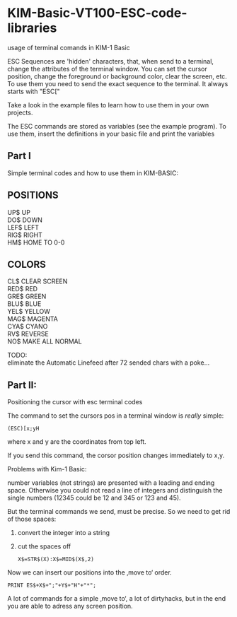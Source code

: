 # KIM-Basic-VT100-ESC-code-libraries
usage of terminal comands in KIM-1 Basic

ESC Sequences are 'hidden' characters, that, when send to a terminal, change the attributes of the terminal window.
You can set the cursor position, change the foreground or background color, clear the screen, etc.
To use them you need to send the exact sequence to the terminal. 
It always starts with "ESC\["

Take a look in the example files to learn how to use them in your own projects. 

The ESC commands are stored as variables (see the example program).
To use them, insert the definitions in your basic file and print the variables

Part I
------
Simple terminal codes and how to use them in KIM-BASIC: 

POSITIONS
---------
UP$ UP<br>
DO$ DOWN<br>
LEF$ LEFT<br>
RIG$ RIGHT<br>
HM$ HOME TO 0-0<br>

COLORS
------
CL$ CLEAR SCREEN<br>
RED$ RED<br>
GRE$ GREEN<br>
BLU$ BLUE<br>
YEL$ YELLOW<br>
MAG$ MAGENTA<br>
CYA$ CYANO<br>
RV$ REVERSE<br>
NO$ MAKE ALL NORMAL<br>

TODO:<br>
eliminate the Automatic Linefeed after 72 sended chars with a poke... 


Part II:
--------

Positioning the cursor with esc terminal codes

The command to set the cursors pos in a terminal window is _really_ simple:

    (ESC)[x;yH

where x and y are the coordinates from top left.

If you send this command, the corsor position changes  immediately to x,y. 

Problems with Kim-1 Basic:

number variables (not strings) are presented with a leading and ending space. Otherwise you could not read a line of integers and distinguish the single numbers (12345 could be 12 and 345 or 123 and 45). 

But the terminal commands we send, must be precise. So we need to get rid of those spaces:

 1. convert the integer into a string
 2. cut the spaces off

        X$=STR$(X):X$=MID$(X$,2)

Now we can insert our positions into the ‚move to‘ order.

    PRINT ES$+X$+";"+Y$+"H"+"*";

A lot of commands for a simple ‚move to‘, a lot of dirtyhacks, but in the end you are able to adress any screen position. 

